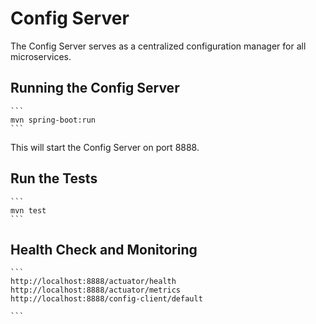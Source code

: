 # Config Server
The Config Server serves as a centralized configuration manager for all microservices.

## Running the Config Server

    ```
    mvn spring-boot:run
    ```

This will start the Config Server on port 8888.

## Run the Tests

    ```
    mvn test
    ```

## Health Check and Monitoring

    ```
    http://localhost:8888/actuator/health
    http://localhost:8888/actuator/metrics
    http://localhost:8888/config-client/default
    
    ```
